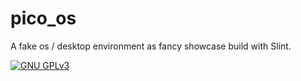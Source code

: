 # pico_os

A fake os / desktop environment as fancy showcase build with Slint.

[![GNU GPLv3](https://img.shields.io/badge/license-GPLv3-green.svg)](../../LICENSES/GPL-3.0-only.txt)